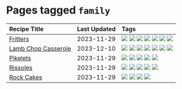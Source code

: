 # Pages tagged `family`

|Recipe Title|Last Updated|Tags
|:---|:---|:---|
|[Fritters](../recipes/fritters.md)|2023-11-29|[![](https://img.shields.io/badge/tag-chicken-4d8aaa)](../tags/chicken.md) [![](https://img.shields.io/badge/tag-family-9acea8)](../tags/family.md) [![](https://img.shields.io/badge/tag-fried-9d5b24)](../tags/fried.md) [![](https://img.shields.io/badge/tag-ham-99d437)](../tags/ham.md) [![](https://img.shields.io/badge/tag-lamb-32f6f2)](../tags/lamb.md) [![](https://img.shields.io/badge/tag-leftovers-acaf3f)](../tags/leftovers.md) [![](https://img.shields.io/badge/tag-vegetables-f53bfe)](../tags/vegetables.md)|
|[Lamb Chop Casserole](../recipes/lambchopcasserole.md)|2023-12-10|[![](https://img.shields.io/badge/tag-aussie-ab4f55)](../tags/aussie.md) [![](https://img.shields.io/badge/tag-baked-c6d429)](../tags/baked.md) [![](https://img.shields.io/badge/tag-battered-95446)](../tags/battered.md) [![](https://img.shields.io/badge/tag-casserole-9fef19)](../tags/casserole.md) [![](https://img.shields.io/badge/tag-family-9acea8)](../tags/family.md) [![](https://img.shields.io/badge/tag-fried-9d5b24)](../tags/fried.md) [![](https://img.shields.io/badge/tag-lamb-32f6f2)](../tags/lamb.md)|
|[Pikelets](../recipes/pikelets.md)|2023-11-29|[![](https://img.shields.io/badge/tag-breakfast-10cdd6)](../tags/breakfast.md) [![](https://img.shields.io/badge/tag-dessert-28ab17)](../tags/dessert.md) [![](https://img.shields.io/badge/tag-family-9acea8)](../tags/family.md) [![](https://img.shields.io/badge/tag-fried-9d5b24)](../tags/fried.md) [![](https://img.shields.io/badge/tag-vegetarian-b7439e)](../tags/vegetarian.md)|
|[Rissoles](../recipes/rissoles.md)|2023-11-29|[![](https://img.shields.io/badge/tag-aussie-ab4f55)](../tags/aussie.md) [![](https://img.shields.io/badge/tag-beef-13fda6)](../tags/beef.md) [![](https://img.shields.io/badge/tag-easy-8ce73b)](../tags/easy.md) [![](https://img.shields.io/badge/tag-family-9acea8)](../tags/family.md) [![](https://img.shields.io/badge/tag-fried-9d5b24)](../tags/fried.md)|
|[Rock Cakes](../recipes/rockcakes.md)|2023-11-29|[![](https://img.shields.io/badge/tag-baked-c6d429)](../tags/baked.md) [![](https://img.shields.io/badge/tag-dessert-28ab17)](../tags/dessert.md) [![](https://img.shields.io/badge/tag-family-9acea8)](../tags/family.md) [![](https://img.shields.io/badge/tag-vegetarian-b7439e)](../tags/vegetarian.md)|